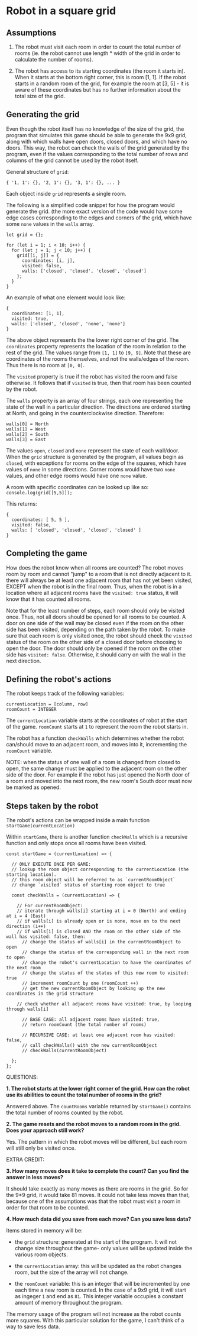 # Robot in a square grid

## Assumptions

1. The robot must visit each room in order to count the total number of rooms (ie. the robot cannot use length * width of the grid in order to calculate the number of rooms).

2. The robot has access to its starting coordinates (the room it starts in). When it starts at the bottom right corner, this is room [1, 1]. If the robot starts in a random room of the grid, for example the room at [3, 5] - it is aware of these coordinates but has no further information about the total size of the grid. 


## Generating the grid

Even though the robot itself has no knowledge of the size of the grid, the program that simulates this game should be able to generate the 9x9 grid, along with which walls have open doors, closed doors, and which have no doors. This way, the robot can check the walls of the grid generated by the program, even if the values corresponding to the total number of rows and columns of the grid cannot be used by the robot itself.

General structure of `grid`:
```
{ '1, 1': {}, '2, 1': {}, '3, 1': {}, ... }
```
Each object inside `grid` represents a single room. 

The following is a simplified code snippet for how the program would generate the grid. (the more exact version of the code would have some edge cases corresponding to the edges and corners of the grid, which have some `none` values in the `walls` array. 

```
let grid = {};

for (let i = 1; i < 10; i++) {
  for (let j = 1; j < 10; j++) {
    grid[[i, j]] = {
      coordinates: [i, j], 
      visited: false,
      walls: ['closed', 'closed', 'closed', 'closed']
    };
  } 
}
```
An example of what one element would look like:
```
{
  coordinates: [1, 1], 
  visited: true,
  walls: ['closed', 'closed', 'none', 'none']
}
```

The above object represents the the lower right corner of the grid. The `coordinates` property represents the location of the room in relation to the rest of the grid. The values range from `[1, 1]` to `[9, 9]`. Note that these are coordinates of the rooms themselves, and not the walls/edges of the room. Thus there is no room at `[0, 0]`.

The `visited` property is true if the robot has visited the room and false otherwise. It follows that if `visited` is true, then that room has been counted by the robot. 

The `walls` property is an array of four strings, each one representing the state of the wall in a particular direction. The directions are ordered starting at North, and going in the counterclockwise direction. Therefore: 

```
walls[0] = North
walls[1] = West
walls[2] = South 
walls[3] = East
```

The values `open`, `closed` and `none` represent the state of each wall/door. When the `grid` structure is generated by the program, all values begin as `closed`, with exceptions for rooms on the edge of the squares, which have values of `none` in some directions. Corner rooms would have two `none` values, and other edge rooms would have one `none` value.

A room with specific coordinates can be looked up like so: `console.log(grid[[5,5]]);` 

This returns:
```
{
  coordinates: [ 5, 5 ],
  visited: false,
  walls: [ 'closed', 'closed', 'closed', 'closed' ]
}
``` 

## Completing the game

How does the robot know when all rooms are counted? The robot moves room by room and cannot "jump" to a room that is not directly adjacent to it. there will always be at least one adjacent room that has not yet been visited, EXCEPT when the robot is in the final room. Thus, when the robot is in a location where all adjacent rooms have the `visited: true` status, it will know that it has counted all rooms.

Note that for the least number of steps, each room should only be visited once. Thus, not all doors should be opened for all rooms to be counted. A door on one side of the wall may be closed even if the room on the other side has been visited, depending on the path taken by the robot. To make sure that each room is only visited once, the robot should check the `visited` status of the room on the other side of a closed door before choosing to open the door. The door should only be opened if the room on the other side has `visited: false`. Otherwise, it should carry on with the wall in the next direction. 


## Defining the robot's actions

The robot keeps track of the following variables:

```
currentLocation = [column, row] 
roomCount = INTEGER
```

The `currentLocation` variable starts at the coordinates of robot at the start of the game. `roomCount` starts at `1` to represent the room the robot starts in. 

The robot has a function `checkWalls` which determines whether the robot can/should move to an adjacent room, and moves into it, incrementing the `roomCount` variable.

NOTE: when the status of one wall of a room is changed from closed to open, the same change must be applied to the adjacent room on the other side of the door. For example if the robot has just opened the North door of a room and moved into the next room, the new room's South door must now be marked as opened.

## Steps taken by the robot


The robot's actions can be wrapped inside a main function `startGame(currentLocation)`

Within `startGame`, there is another function `checkWalls` which is a recursive function and only stops once all rooms have been visited.

```
const startGame = (currentLocation) => {

  // ONLY EXECUTE ONCE PER GAME:
  // lookup the room object corresponding to the currentLocation (the starting location).
  // this room object will be referred to as `currentRoomObject`
  // change `visited` status of starting room object to true

  const checkWalls = (currentLocation) => {

    // For currentRoomObject:
    // iterate through walls[i] starting at i = 0 (North) and ending at i = 4 (East)
    // if walls[i] is already open or is none, move on to the next direction (i++)
    // if walls[i] is closed AND the room on the other side of the wall has visited: false, then:
      // change the status of walls[i] in the currentRoomObject to open
      // change the status of the corresponding wall in the next room to open
      // change the robot's currentLocation to have the coordinates of the next room
      // change the status of the status of this new room to visited: true
      // increment roomCount by one (roomCount ++)
      // get the new currentRoomObject by looking up the new coordinates in the grid structure

    // check whether all adjacent rooms have visited: true, by looping through walls[i]

      // BASE CASE: all adjacent rooms have visited: true, 
      // return roomCount (the total number of rooms)

      // RECURSIVE CASE: at least one adjacent room has visited: false, 
      // call checkWalls() with the new currentRoomObject
      // checkWalls(currentRoomObject)

  };
};

```


QUESTIONS: 

**1. The robot starts at the lower right corner of the grid. How can the robot use its abilities to count the total number of rooms in the grid?**

Answered above. The `countRooms` variable returned by `startGame()` contains the total number of rooms counted by the robot. 


**2. The game resets and the robot moves to a random room in the grid. Does your approach still work?**

Yes. The pattern in which the robot moves will be different, but each room will still only be visited once. 

EXTRA CREDIT:

**3. How many moves does it take to complete the count? Can you find the answer in less moves?**

It should take exactly as many moves as there are rooms in the grid. So for the 9*9 grid, it would take 81 moves. It could not take less moves than that, because one of the assumptions was that the robot must visit a room in order for that room to be counted. 

**4. How much data did you save from each move? Can you save less data?**

Items stored in memory will be: 

- the `grid` structure: generated at the start of the program. It will not change size throughout the game- only values will be updated inside the various room objects. 

- the `currentLocation` array: this will be updated as the robot changes room, but the size of the array will not change. 

- the `roomCount` variable: this is an integer that will be incremented by one each time a new room is counted. In the case of a 9x9 grid, it will start as ingeger `1` and end as `81`. This integer variable occupies a constant amount of memory throughout the program.

The memory usage of the program will not increase as the robot counts more squares. With this particular solution for the game, I can't think of a way to save less data. 

